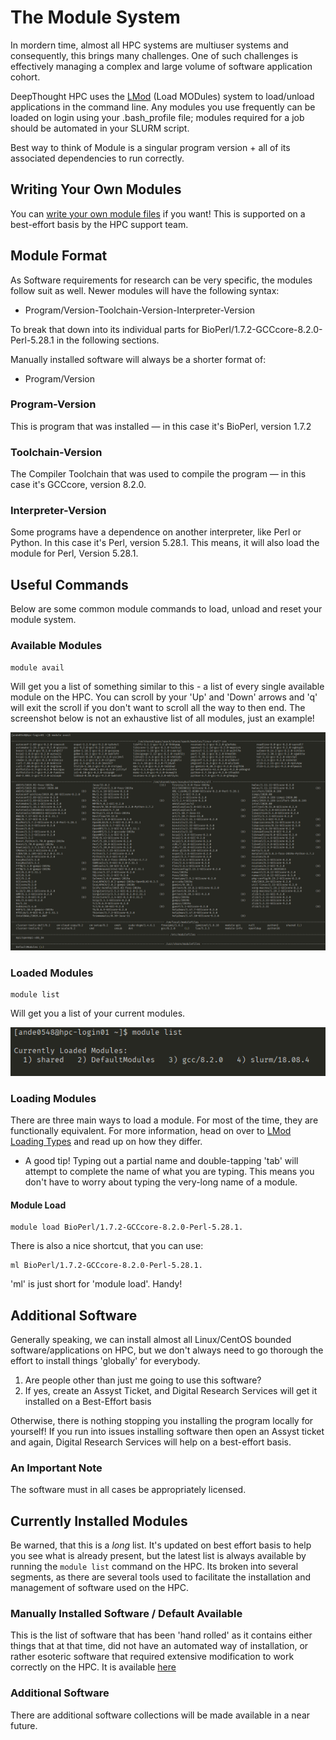 # The Module System

In mordern time, almost all HPC systems are multiuser systems and consequently, this brings many challenges. One of such challenges is effectively managing a complex and large volume of software application cohort. 

DeepThought HPC uses the [LMod](https://lmod.readthedocs.io/en/latest/) (Load MODules) system to load/unload applications in the command line. Any modules you use frequently can be loaded on login using your .bash_profile file; modules required for a job should be automated in your SLURM script.

Best way to think of Module is a singular program version + all of its associated dependencies to run correctly.

## Writing Your Own Modules

You can [write your own module files](https://lmod.readthedocs.io/en/latest/015_writing_modules.html#) if you want! This is supported on a best-effort basis by the HPC support team.

## Module Format

As Software requirements for research can be very specific, the modules follow suit as well. Newer modules will have the following syntax:

- Program/Version-Toolchain-Version-Interpreter-Version

To break that down into its individual parts for BioPerl/1.7.2-GCCcore-8.2.0-Perl-5.28.1 in the following sections. 

Manually installed software will always be a shorter format of:

- Program/Version

### Program-Version

This is program that was installed — in this case it's BioPerl, version 1.7.2

### Toolchain-Version

The Compiler Toolchain that was used to compile the program — in this case it's GCCcore, version 8.2.0.

### Interpreter-Version

Some programs have a dependence on another interpreter, like Perl or Python. In this case it's Perl, version 5.28.1. This means, it will also load the module for Perl, Version 5.28.1.

## Useful Commands

Below are some common module commands to load, unload and reset your module system.

### Available Modules

    module avail

Will get you a list of something similar to this - a list of every single available module on the HPC. You can scroll by your 'Up' and 'Down' arrows and 'q' will exit the scroll if you don't want to scroll all the way to then end. The screenshot below is not an exhaustive list of all modules, just an example!

![](../_static/moduleAvailExampleList.png)

### Loaded Modules

    module list

Will get you a list of your current modules.

![](../_static/moduleListExample.png)

### Loading Modules

There are three main ways to load a module. For most of the time, they are functionally equivalent. For more information, head on over to [LMod Loading Types](https://lmod.readthedocs.io/en/latest/010_user.html) and read up on how they differ.

- A good tip! Typing out a partial name and double-tapping 'tab' will attempt to complete the name of what you are typing. This means you don't have to worry about typing the very-long name of a module.

#### Module Load

    module load BioPerl/1.7.2-GCCcore-8.2.0-Perl-5.28.1.

There is also a nice shortcut, that you can use:

    ml BioPerl/1.7.2-GCCcore-8.2.0-Perl-5.28.1.

'ml' is just short for 'module load'. Handy!

## Additional Software

Generally speaking, we can install almost all Linux/CentOS bounded software/applications on HPC, but we don't always need to go thorough the effort to install things 'globally' for everybody.

1. Are people other than just me going to use this software?
2. If yes, create an Assyst Ticket, and Digital Research Services will get it installed on a Best-Effort basis

Otherwise, there is nothing stopping you installing the program locally for yourself! If you run into issues installing software then open an Assyst ticket and again, Digital Research Services will help on a best-effort basis.

### An Important Note

The software must in all cases be appropriately licensed.

## Currently Installed Modules

Be warned, that this is a _long_ list. It's updated on best effort basis to help you see what is already present, but the latest list is always available by running the `module list` command on the HPC. Its broken into several segments, as there are several tools used to facilitate the installation and management of software used on the HPC.

### Manually Installed Software / Default Available

This is the list of software that has been 'hand rolled' as it contains either things that at that time, did not have an automated way of installation, or rather esoteric software that required extensive modification to work correctly on the HPC. It is available [here](ManuallyInstalled.md)

### Additional Software
There are additional software collections will be made available in a near future. 
